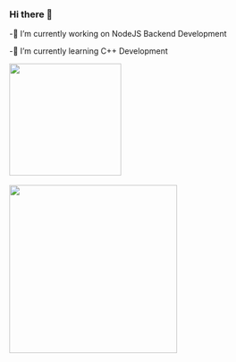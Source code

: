 ### Hi there 👋
-🔭 I’m currently working on NodeJS Backend Development

-🌱 I’m currently learning C++ Development
<div>
  <img align="center" src="https://github-readme-stats.vercel.app/api?username=any-ket&show_icons=true&theme=ADD_THEME_HERE" height=200 >
  
  <br/>
  <br/>

  <a href="https://github.com/any-ket?tab=repositories">
    <img width=300 align="left" src="https://github-readme-stats.vercel.app/api/top-langs/?username=any-ket&layout=compact&langs_count=6" />
  </a>
</div>

